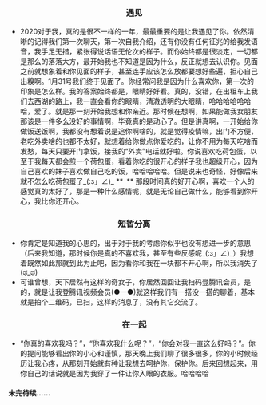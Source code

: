 ### <center>遇见</center>
* 2020对于我，真的是很不一样的一年，最最重要的是让我遇见了你。依然清晰的记得我们第一次聊天，第一次自我介绍，还有你没有任何征兆的给我发语音，我手足无措，紧张得说话语无伦次的样子。而你始终都是很淡定，一切都是那么的落落大方，最开始我也不知道是因为什么，反正就想去认识你。见面之前就想象着和你见面的样子，甚至连手应该怎么放都要想好些遍，担心自己出糗啊。1月31号我们终于见面了。你经常问我是因为什么喜欢你，第一次的印象是怎么样。我的答案始终都是，眼睛好好看。真的，没错，在出租车上我们去西湖的路上，我一直会看你的眼睛，清澈透明的大眼睛，哈哈哈哈哈哈哈，爱了。就是那一刻开始我想和你亲近。那时候在想啊，如果能做我女朋友那该是一件多么没好的事情啊，毕竟真的是动心了。但是讲真啊，一开始给你做饭送饭啊，我都没有想着说是追你啊啥的，就是觉得疫情嘛，出门不方便，老吃外卖啥的也都不太好，就想着给你做点你爱吃的，让你不用为每天吃啥而发愁，每天只要开门拿饭，接我的“外卖”电话就好啦。你说喜欢吃荷包蛋，以至于我每天都会煎一个荷包蛋，看着你吃的很开心的样子我也超级开心，因为自己喜欢的妹子喜欢做自己吃的饭，哈哈哈哈哈。但是说来也奇怪，好像后来就不怎么吃荷包蛋了_(:з」∠)_
  ** ** 那段时间真的好开心啊，喜欢一个人的感觉真的太好了，那是一种什么感情呢，就是无论自己做什么，能够看到你开心，我比你还开心。

### <center>短暂分离</center>
* 你肯定是知道我的心思的，出于对于我的考虑你似乎也没有想进一步的意思（后来我知道，那时候你是真的不喜欢我，甚至有些反感呢_(:з」∠)_）我想着既然如此那就到此为止吧，因为看你和我在一块都不开心啊，所以我消失了(ಥ_ಥ)
* 可谁曾想，天下居然有这样的奇女子，你居然回回让我扫码登腾讯会员，是的，就是让我登腾讯视频会员(●—●)就这样我们有一搭没一搭的聊着，基本就是拍个二维码，已扫，这样的消息了，没有其它交流了。

### <center>在一起</center>

* “你真的喜欢我吗？”，“你喜欢我什么呢？”，“你会对我一直这么好吗？”。你的提问能够看出你的小心和谨慎，那天晚上我们聊了很多很多，你的小时候经历让我心疼，从那刻开始就有种让我想去呵护你，保护你。后来回想起来，用你自己的话说就是因为我穿了一件让你入眼的衣服。哈哈哈哈

#### 未完待续......